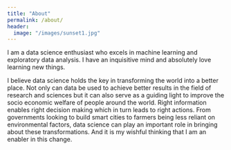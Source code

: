 ```yaml
---
title: "About"
permalink: /about/
header:
  image: "/images/sunset1.jpg"
---
```

I am a data science enthusiast who excels in machine learning and exploratory data analysis. I have an inquisitive mind and absolutely love learning new things.

I believe data science holds the key in transforming the world into a better place. Not only can data be used to achieve better results in the field of research and sciences but it can also serve as a guiding light to improve the socio economic welfare of people around the world.  Right information enables right decision making which in turn leads to right actions. From governments looking to build smart cities to farmers being less reliant on environmental factors, data science can play an important role in bringing about these transformations. And it is my wishful thinking that I am an enabler in this change.
